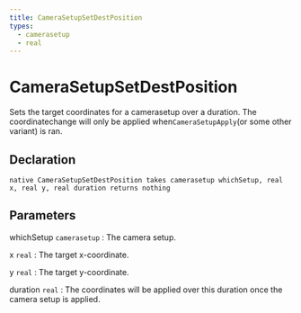 ```yaml
---
title: CameraSetupSetDestPosition
types:
  - camerasetup
  - real
---
```


# CameraSetupSetDestPosition
Sets the target coordinates for a camerasetup over a duration. The coordinatechange will only be applied when`CameraSetupApply`(or some other variant) is ran.

## Declaration

```jass
native CameraSetupSetDestPosition takes camerasetup whichSetup, real x, real y, real duration returns nothing
```

## Parameters
whichSetup `camerasetup`
: The camera setup.

x `real`
: The target x-coordinate.

y `real`
: The target y-coordinate.

duration `real`
: The coordinates will be applied over this duration once the camera setup is applied.
